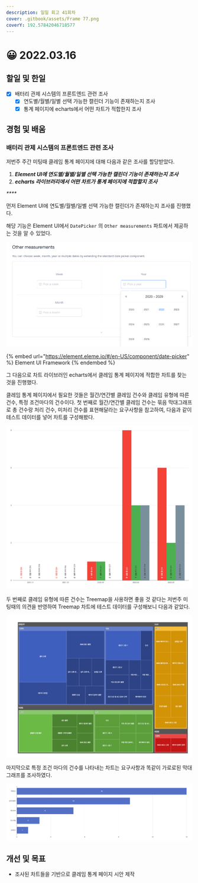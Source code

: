 ```yaml
---
description: 일일 회고 41회차
cover: .gitbook/assets/Frame 77.png
coverY: 192.57842046718577
---
```


# 😀 2022.03.16

## 할일 및 한일

* [x] 배터리 관제 시스템의 프론트엔드 관련 조사
  * [x] 연도별/월별/일별 선택 가능한 캘린더 기능이 존재하는지 조사
  * [x] 통계 페이지에 echarts에서 어떤 차트가 적합한지 조사

## 경험 및 배움

### 배터리 관제 시스템의 프론트엔드 관련 조사

저번주 주간 미팅때 클레임 통계 페이지에 대해 다음과 같은 조사를 할당받았다.

1. _**Element UI에 연도별/월별/일별 선택 가능한 캘린더 기능이 존재하는지 조사**_
2. _**echarts 라이브러리에서 어떤 차트가 통계 페이지에 적합할지 조사**_

_****_

먼저 Element UI에 연도별/월별/일별 선택 가능한 캘린더가 존재하는지 조사를 진행했다.

해당 기능은 Element UI에서 `DatePicker` 의 `Other measurements` 파트에서 제공하는 것을 알 수 있었다.

![연도 선택 캘린더 기능 예시](<.gitbook/assets/image (7).png>)

{% embed url="https://element.eleme.io/#/en-US/component/date-picker" %}
Element UI Framework
{% endembed %}



그 다음으로 차트 라이브러인 echarts에서 클레임 통계 페이지에 적합한 차트를 찾는 것을 진행했다.

클레임 통계 페이지에서 필요한 것들은 월간/연간별 클레임 건수와 클레임 유형에 따른 건수, 특정 조건마다의 건수이다. 첫 번째로 월간/연간별 클레임 건수는 묶음 막대그래프로 총 건수랑 처리 건수, 미처리 건수를 표현해달라는 요구사항을 참고하여, 다음과 같이 테스트 데이터를 넣어 차트를 구성해봤다.

![클레임 건수 통계 차트 예시](<.gitbook/assets/image (8).png>)



두 번째로 클레임 유형에 따른 건수는 Treemap을 사용하면 좋을 것 같다는 저번주 미팅때의 의견을 반영하여 Treemap 차트에 테스트 데이터를 구성해보니 다음과 같았다.

![Treemap 차트 예시](<.gitbook/assets/image (6).png>)



마지막으로 특정 조건 마다의 건수를 나타내는 차트는 요구사항과 똑같이 가로로된 막대 그래프를 조사하였다.

![가로 막대 그래프 예시](<.gitbook/assets/image (9).png>)

## 개선 및 목표

* 조사된 차트들을 기반으로 클레임 통계 페이지 시안 제작
